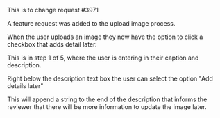 This is to change request #3971


A feature request was added to the upload image process.


When the user uploads an image they now have the option to click a checkbox that adds detail later.

This is in step 1 of 5, where the user is entering in their caption and description.

Right below the description text box the user can select the option "Add details later"

This will append a string to the end of the description that informs the reviewer that there will be more information to update the image later.














































